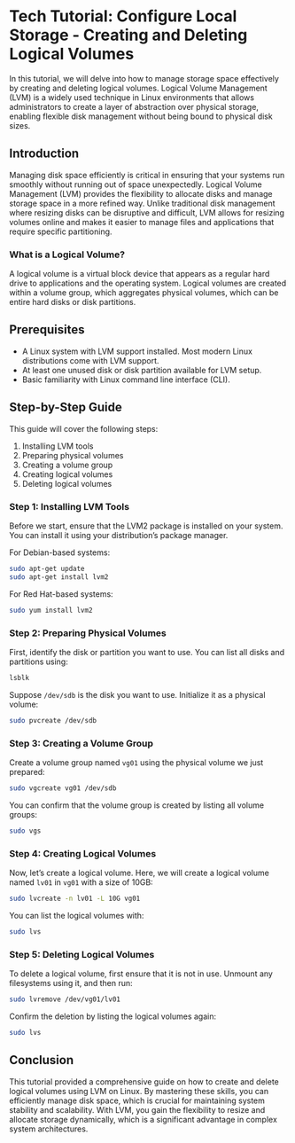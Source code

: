 # Tech Tutorial: Configure Local Storage - Creating and Deleting Logical Volumes

In this tutorial, we will delve into how to manage storage space effectively by creating and deleting logical volumes. Logical Volume Management (LVM) is a widely used technique in Linux environments that allows administrators to create a layer of abstraction over physical storage, enabling flexible disk management without being bound to physical disk sizes.

## Introduction

Managing disk space efficiently is critical in ensuring that your systems run smoothly without running out of space unexpectedly. Logical Volume Management (LVM) provides the flexibility to allocate disks and manage storage space in a more refined way. Unlike traditional disk management where resizing disks can be disruptive and difficult, LVM allows for resizing volumes online and makes it easier to manage files and applications that require specific partitioning.

### What is a Logical Volume?

A logical volume is a virtual block device that appears as a regular hard drive to applications and the operating system. Logical volumes are created within a volume group, which aggregates physical volumes, which can be entire hard disks or disk partitions.

## Prerequisites

- A Linux system with LVM support installed. Most modern Linux distributions come with LVM support.
- At least one unused disk or disk partition available for LVM setup.
- Basic familiarity with Linux command line interface (CLI).

## Step-by-Step Guide

This guide will cover the following steps:
1. Installing LVM tools
2. Preparing physical volumes
3. Creating a volume group
4. Creating logical volumes
5. Deleting logical volumes

### Step 1: Installing LVM Tools

Before we start, ensure that the LVM2 package is installed on your system. You can install it using your distribution’s package manager.

For Debian-based systems:

```bash
sudo apt-get update
sudo apt-get install lvm2
```

For Red Hat-based systems:

```bash
sudo yum install lvm2
```

### Step 2: Preparing Physical Volumes

First, identify the disk or partition you want to use. You can list all disks and partitions using:

```bash
lsblk
```

Suppose `/dev/sdb` is the disk you want to use. Initialize it as a physical volume:

```bash
sudo pvcreate /dev/sdb
```

### Step 3: Creating a Volume Group

Create a volume group named `vg01` using the physical volume we just prepared:

```bash
sudo vgcreate vg01 /dev/sdb
```

You can confirm that the volume group is created by listing all volume groups:

```bash
sudo vgs
```

### Step 4: Creating Logical Volumes

Now, let’s create a logical volume. Here, we will create a logical volume named `lv01` in `vg01` with a size of 10GB:

```bash
sudo lvcreate -n lv01 -L 10G vg01
```

You can list the logical volumes with:

```bash
sudo lvs
```

### Step 5: Deleting Logical Volumes

To delete a logical volume, first ensure that it is not in use. Unmount any filesystems using it, and then run:

```bash
sudo lvremove /dev/vg01/lv01
```

Confirm the deletion by listing the logical volumes again:

```bash
sudo lvs
```

## Conclusion

This tutorial provided a comprehensive guide on how to create and delete logical volumes using LVM on Linux. By mastering these skills, you can efficiently manage disk space, which is crucial for maintaining system stability and scalability. With LVM, you gain the flexibility to resize and allocate storage dynamically, which is a significant advantage in complex system architectures.
